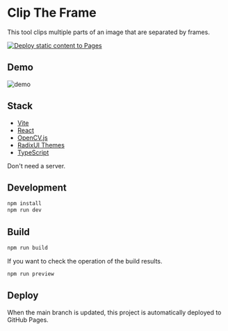 # Clip The Frame

This tool clips multiple parts of an image that are separated by frames.

[![Deploy static content to Pages](https://github.com/i-eight/clip-the-frame/actions/workflows/deploy.yaml/badge.svg?branch=main)](https://github.com/i-eight/clip-the-frame/actions/workflows/deploy.yaml)

## Demo

![demo](https://github.com/i-eight/clip-the-frame/raw/main/docs/demo.gif)

## Stack

- [Vite](https://vitejs.dev/)
- [React](https://reactjs.org/)
- [OpenCV.js](https://docs.opencv.org/4.9.0/)
- [RadixUI Themes](https://www.radix-ui.com/)
- [TypeScript](https://www.typescriptlang.org/)

Don't need a server.

## Development

```bash
npm install
npm run dev
```

## Build

```bash
npm run build
```

If you want to check the operation of the build results.

```bash
npm run preview
```

## Deploy

When the main branch is updated, this project is automatically deployed to GitHub Pages.
